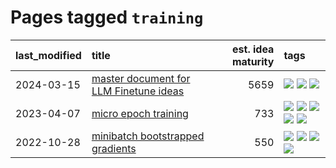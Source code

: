 # Pages tagged `training`

|last_modified|title|est. idea maturity|tags
|:---|:---|---:|:---|
|2024-03-15|[master document for LLM Finetune ideas](../llm_finetunes.md)|5659|[![](https://img.shields.io/badge/tag-experimental-e839f4)](../tags/experimental.md) [![](https://img.shields.io/badge/tag-llm-29349d)](../tags/llm.md) [![](https://img.shields.io/badge/tag-training-3b18a)](../tags/training.md)|
|2023-04-07|[micro epoch training](../micro-epoch.md)|733|[![](https://img.shields.io/badge/tag-augmentation-418eb4)](../tags/augmentation.md) [![](https://img.shields.io/badge/tag-dataset-e168be)](../tags/dataset.md) [![](https://img.shields.io/badge/tag-heuristics-a3de36)](../tags/heuristics.md) [![](https://img.shields.io/badge/tag-tooling-e6ab9)](../tags/tooling.md) [![](https://img.shields.io/badge/tag-training-3b18a)](../tags/training.md)|
|2022-10-28|[minibatch bootstrapped gradients](../minibatch-bootstrapped-gradients.md)|550|[![](https://img.shields.io/badge/tag-experimental-e839f4)](../tags/experimental.md) [![](https://img.shields.io/badge/tag-optimization-f1c85)](../tags/optimization.md) [![](https://img.shields.io/badge/tag-training-3b18a)](../tags/training.md) [![](https://img.shields.io/badge/tag-wip-7fe3bd)](../tags/wip.md)|